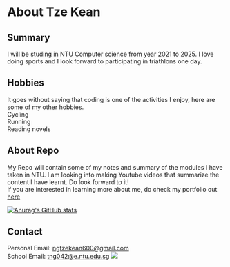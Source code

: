 # About Tze Kean

## Summary

I will be studing in NTU Computer science from year 2021 to 2025. I love doing sports and I look forward to participating in triathlons one day.  

## Hobbies

It goes without saying that coding is one of the activities I enjoy, here are some of my other hobbies.  
Cycling  
Running  
Reading novels  

## About Repo

My Repo will contain some of my notes and summary of the modules I have taken in NTU. I am looking into making Youtube videos that summarize the content I have learnt. Do look forward to it!  
If you are interested in learning more about me, do check my portfolio out [here](https://hiiamtzekean.github.io/TzeKean.github.io/)

[![Anurag's GitHub stats](https://github-readme-stats.vercel.app/api?username=HiIAmTzeKean)](https://github.com/anuraghazra/github-readme-stats)

## Contact
Personal Email: ngtzekean600@gmail.com  
School Email: tng042@e.ntu.edu.sg
![](https://komarev.com/ghpvc/?username=HiIAmTzeKean)
